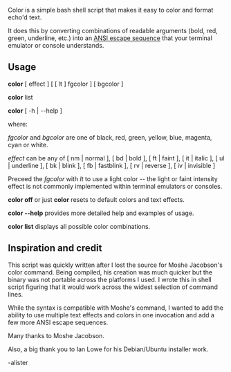 Color is a simple bash shell script that makes it easy to color and format echo'd text.

It does this by converting combinations of readable arguments (bold, red, green, underline, etc.) into an [ANSI escape sequence](http://en.wikipedia.org/wiki/ANSI_escape_code) that your terminal emulator or console understands.

## Usage

**color** [ effect ] [ [ lt ] fgcolor ] [ bgcolor ]

**color** list

**color** [ -h | --help ]

where:

*fgcolor* and *bgcolor* are one of black, red, green, yellow, blue, magenta, cyan or white.

*effect* can be any of [ nm | normal ], [ bd | bold ], [ ft | faint ], [ it | italic ], [ ul | underline ], [ bk | blink ], [ fb | fastblink ], [ rv | reverse ], [ iv | invisible ]

Preceed the *fgcolor* with *lt* to use a light color -- the light or faint intensity effect is not commonly implemented within terminal emulators or consoles.

**color off** or just **color** resets to default colors and text effects.

**color --help** provides more detailed help and examples of usage.

**color list** displays all possible color combinations.

## Inspiration and credit

This script was quickly written after I lost the source for Moshe Jacobson's color command. Being compiled, his creation was much quicker but the binary was not portable across the platforms I used. I wrote this in shell script figuring that it would work across the widest selection of command lines.

While the syntax is compatible with Moshe's command, I wanted to add the ability to use multiple text effects and colors in one invocation and add a few more ANSI escape sequences.

Many thanks to Moshe Jacobson.

Also, a big thank you to Ian Lowe for his Debian/Ubuntu installer work.

-alister
